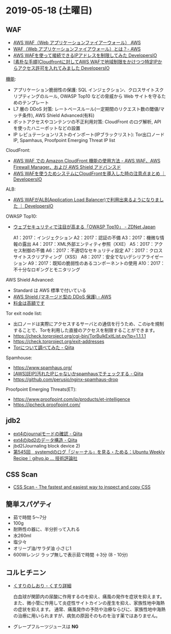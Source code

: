 # 2019-05-18 (土曜日)

## WAF

- [AWS WAF（Web アプリケーションファイアーウォール） AWS](https://aws.amazon.com/jp/waf/)
- [WAF（Web アプリケーションファイアウォール）とは？- AWS](https://aws.amazon.com/jp/waf/what-is-waf/)
- [AWS WAFを使って接続できるIPアドレスを制限してみた  DevelopersIO](https://dev.classmethod.jp/cloud/aws/aws-waf-ip-block/)
- [[素朴な手順]Cloudfrontに対してAWS WAFで地域制限をかけつつ特定IPからアクセス許可を入れてみました  DevelopersIO](https://dev.classmethod.jp/cloud/waf-cloudfront-geographic-match-and-ip-match/)

[機能](https://aws.amazon.com/jp/waf/what-is-waf/):

- アプリケーション脆弱性の保護: SQL インジェクション、クロスサイトスクリプティングのルール, OWASP Top10 などの脅威から Web サイトを守るためのテンプレート
- L7 層の DDoS 対策: レートベースルール(一定期間のリクエスト数の閾値/マッチ条件), AWS Shield Advanced(有料)
- ボットアクセスやコンテンツの不正利用対策: CloudFront のログ解析, API を使ったハニーポットなどの設置
- IP レピュテーションリストのインポート(IPブラックリスト): Tor出口ノードIP, Spamhaus, Proofpoint Emerging Threat IP list

CloudFront:

- [AWS WAF での Amazon CloudFront 機能の使用方法 - AWS WAF、AWS Firewall Manager、および AWS Shield アドバンスド](https://docs.aws.amazon.com/ja_jp/waf/latest/developerguide/cloudfront-features.html)
- [AWS WAFを使うためシステムにCloudFrontを導入した時の注意点まとめ ｜ DevelopersIO](https://dev.classmethod.jp/cloud/aws/setup-amazon-waf-and-cloudfront/)

ALB:

- [AWS WAFがALB(Application Load Balancer)で利用出来るようになりました ｜ DevelopersIO](https://dev.classmethod.jp/cloud/aws/aws-waf-alb-support/)

OWASP Top10:

- [ウェブセキュリティで注目が高まる「OWASP Top10」 - ZDNet Japan](https://japan.zdnet.com/article/35116378/)

    A1：2017：インジェクション
    A2：2017：認証の不備
    A3：2017：機微な情報の露出
    A4：2017：XML外部エンティティ参照（XXE）
    A5：2017：アクセス制御の不備
    A6：2017：不適切なセキュリティ設定
    A7：2017：クロスサイトスクリプティング（XSS）
    A8：2017：安全でないデシリアライゼーション
    A9：2017：既知の脆弱性のあるコンポーネントの使用
    A10：2017：不十分なロギングとモニタリング

AWS Shield Advanced:

- Standard は AWS 標準で付いている
- [AWS Shield (マネージド型の DDoS 保護) - AWS](https://aws.amazon.com/jp/shield/)
- [料金は高額です](https://aws.amazon.com/jp/shield/pricing/)

Tor exit node list:

- 出口ノードは実際にアクセスするサーバとの通信を行うため、このipを規制することで、Torを利用した直接のアクセスを制限することができます。
- https://check.torproject.org/cgi-bin/TorBulkExitList.py?ip=1.1.1.1
- https://check.torproject.org/exit-addresses
- [Torについて調べてみた - Qiita](https://qiita.com/totatoti/items/d230dd0c754826f1b68e)

Spamhouse:

- https://www.spamhaus.org/
- [[AWS][EIP]汚れたIPじゃないかspamhausでチェックする - Qiita](https://qiita.com/imura81gt/items/4464c388d235bff1bb41)
- https://github.com/perusio/nginx-spamhaus-drop

Proofpoint Emerging Threats(ET):

- https://www.proofpoint.com/jp/products/et-intelligence
- https://ipcheck.proofpoint.com/

## jdb2 

- [ext4のjournalモードの確認 - Qiita](https://qiita.com/rarul/items/1cdd5e7dc5b436dc2b3c)
- [ext4のjbd2のデータ構造 - Qiita](https://qiita.com/rarul/items/6e9f96a58629157db4df)
- jbd2(Journaling block device 2)
- [第545回　systemdのログ「ジャーナル」を見る・ためる：Ubuntu Weekly Recipe｜gihyo.jp … 技術評論社](https://gihyo.jp/admin/serial/01/ubuntu-recipe/0545)

## CSS Scan

- [CSS Scan - The fastest and easiest way to inspect and copy CSS](https://getcssscan.com/)

## 簡単スパゲティ

- 茹で時間 5〜7分
- 100g
- 耐熱性の器に、半分折って入れる
- 水260ml
- 塩少々
- オリーブ油/サラダ油 小さじ1
- 600Wレンジ ラップ無しで表示茹で時間 ＋3分 (8 - 10分)


## コルヒチニン

- [くすりのしおり - くすり詳細](http://www.rad-ar.or.jp/siori/kekka_plain.cgi?n=34353)

    白血球が関節内の尿酸に作用するのを抑え、痛風の発作を症状を抑えます。
    また、微小管に作用して炎症性サイトカインの産生を抑え、家族性地中海熱の症状を抑えます。
    通常、痛風発作の予防や治療ならびに、家族性地中海熱の治療に用いられますが、病気の原因そのものを治す薬ではありません。

- グレープフルーツジュースは **NG**
